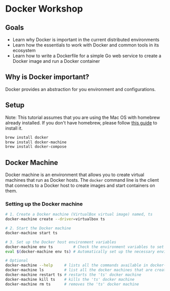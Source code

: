 # Docker Workshop

## Goals

- Learn why Docker is important in the current distributed environments
- Learn how the essentials to work with Docker and common tools in its ecosystem
- Learn how to write a Dockerfile for a simple Go web service to create a Docker image and run a Docker container

## Why is Docker important?

Docker provides an abstraction for you environment and configurations.

## Setup

Note: This tutorial assumes that you are using the Mac OS with homebrew already installed. If you don't have homebrew, please follow [this guide](http://brew.sh/) to install it.

```bash
brew install docker
brew install docker-machine
brew install docker-compose
```

## Docker Machine

Docker machine is an environment that allows you to create virtual machines that run as Docker hosts. The `docker` command line is the client that connects to a Docker host to create images and start containers on them.

### Setting up the Docker machine

```bash
# 1. Create a Docker machine (VirtualBox virtual image) named, ts
docker-machine create --driver=virtualbox ts

# 2. Start the Docker machine
docker-machine start ts

# 3. Set up the Docker host environment variables
docker-machine env ts         # Check the environment variables to set up your `docker` command line client to connect to the docker host (docker-machine)
eval $(docker-machine env ts) # Automatically set up the necessary environment variables by evaluating the commands

# Optional
docker-machine --help     # lists all the commands available in docker-machine
docker-machine ls         # list all the docker machines that are created
docker-machine restart ts # restarts the 'ts' docker machine
docker-machine kill ts    # kills the 'ts' docker machine
docker-machine rm ts      # removes the 'ts' docker machine
```
